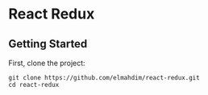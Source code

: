 # React Redux

## Getting Started

First, clone the project:

```
git clone https://github.com/elmahdim/react-redux.git
cd react-redux
```
